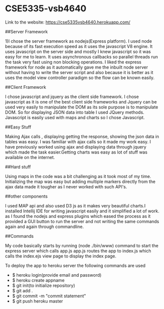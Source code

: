 # CSE5335-vsb4640
Link to the website:   https://cse5335vsb4640.herokuapp.com/

##Server Framework

1)I chose the server framework as nodejs(Express platform).
I used node because of its fast execution speed as it uses the javascript V8 engine.
It uses javascript on the server side and mostly I knew javascript so it was easy for me to learn.
It uses asynchronous callbacks so parallel threads run the task very fast using non blocking operations.
I liked the express framework for node as it automatically gave me the inbuilt node server without having to write the server script and
also because it is better as it uses the model view controller paradigm so the flow can be known easily.

##Client Framework

I chose javascript and jquery as the client side framework. I chose javascript as it is one of the best client side frameworks and Jquery can be
 used very easily to manipulate the DOM as its sole purpose is to manipulate DOM. So for displaying JSON data into table I used JQuery methods.
 Javascript is easily used with maps and charts so I chose Javascript.

##Easy Stuff

Making Ajax calls , displaying getting the response, showing the json data in tables was easy. I was familiar with ajax calls so it made my work easy.
I have previously worked using ajax and displaying data through jquery which made the task easier.Getting charts was easy as lot of stuff was available on the internet.

##Hard stuff

Using maps in the code was a bit challenging as it took most of my time.
Initializing the map was easy but adding multiple markers directly from the ajax data made it tougher as I never worked with such API's.

##other components

I used MAP api and also used D3 js as it makes very beautiful charts.I installed Intellij IDE for writing javascript easily and it simplified a lot of work.
as I found the nodejs and express plugins which eased the process as it provided a GUI button to run the server and not writing the same commands again and again through commandline.

##Commands

My code basically starts by running (node ./bin/www) command to start the express server
which calls app.js
app.js routes the app to index.js which calls the index.ejs view page to display the index page.

To deploy the app to heroku server the following commands are used
* $ heroku login(provide email and password)
* $ heroku create appname
* $ git init(to initialize repository)
* $ git add .
* $ git commit -m "commit statement"
* $ git push heroku master







